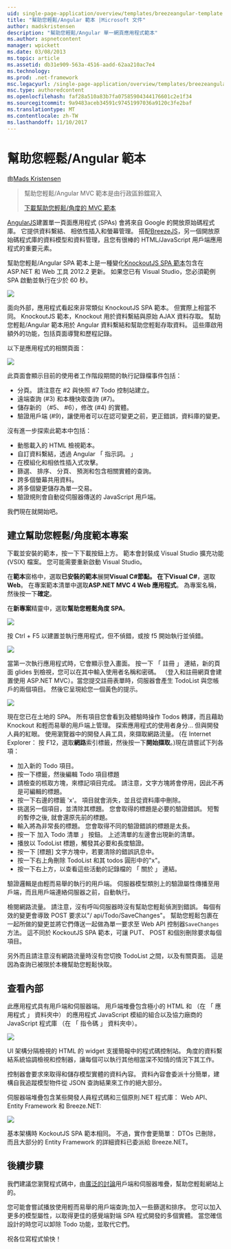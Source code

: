 ```yaml
---
uid: single-page-application/overview/templates/breezeangular-template
title: "幫助您輕鬆/Angular 範本 |Microsoft 文件"
author: madskristensen
description: "幫助您輕鬆/Angular 單一網頁應用程式範本"
ms.author: aspnetcontent
manager: wpickett
ms.date: 03/08/2013
ms.topic: article
ms.assetid: db31e909-563a-4516-aadd-62aa210ac7e4
ms.technology: 
ms.prod: .net-framework
msc.legacyurl: /single-page-application/overview/templates/breezeangular-template
msc.type: authoredcontent
ms.openlocfilehash: faf28a510a83b7fa07585904344176601c2e1f34
ms.sourcegitcommit: 9a9483aceb34591c97451997036a9120c3fe2baf
ms.translationtype: MT
ms.contentlocale: zh-TW
ms.lasthandoff: 11/10/2017
---
```

<a name="breezeangular-template"></a>幫助您輕鬆/Angular 範本
====================
由[Mads Kristensen](https://github.com/madskristensen)

> 幫助您輕鬆/Angular MVC 範本是由行政區鈴鐺寫入
> 
> [下載幫助您輕鬆/角度的 MVC 範本](https://go.microsoft.com/fwlink/?LinkId=286437)


[AngularJS](http://angularjs.org)建置單一頁面應用程式 (SPAs) 會將來自 Google 的開放原始碼程式庫。 它提供資料繫結、 相依性插入和螢幕管理。 搭配[BreezeJS](http://www.breezejs.com/?utm_source=ms-spa)，另一個開放原始碼程式庫的資料模型和資料管理，且您有很棒的 HTML/JavaScript 用戶端應用程式的重要元素。

幫助您輕鬆/Angular SPA 範本上是一種變化[KnockoutJS SPA 範本](../introduction/knockoutjs-template.md)包含在 ASP.NET 和 Web 工具 2012.2 更新。 如果您已有 Visual Studio，您必須範例 SPA 啟動並執行在少於 60 秒。

![](http://www.breezejs.com/sites/all/images/spa-template/NgRunningTodoPage.png)

面向外部，應用程式看起來非常類似 KnockoutJS SPA 範本。 但實際上相當不同。 KnockoutJS 範本，Knockout 用於資料繫結與原始 AJAX 資料存取。 幫助您輕鬆/Angular 範本用於 Angular 資料繫結和幫助您輕鬆存取資料。 這些庫啟用額外的功能，包括頁面導覽和歷程記錄。

以下是應用程式的相關頁面：

![](http://www.breezejs.com/sites/all/images/spa-template/NgRunningAboutPage.png)

此頁面會顯示目前的使用者工作階段期間的執行記錄檔事件包括：

- 分頁。 請注意在 #2 與快照 #7 Todo 控制站建立。
- 遠端查詢 (#3) 和本機快取查詢 (#7)。
- 儲存新的 （#5、 #6），修改 (#4) 的實體。
- 驗證用戶端 (#9)，讓使用者可以在認可變更之前，更正錯誤，資料庫的變更。

沒有進一步探索此範本中包括：

- 動態載入的 HTML 檢視範本。
- 自訂資料繫結，透過 Angular 「 指示詞。 」
- 在模組化和相依性插入式攻擊。
- 篩選、 排序、 分頁、 預測和包含相關實體的查詢。
- 跨多個螢幕共用資料。
- 將多個變更儲存為單一交易。
- 驗證規則會自動從伺服器傳送的 JavaScript 用戶端。

我們現在就開始吧。

## <a name="create-a-breezeangular-template-project"></a>建立幫助您輕鬆/角度範本專案

下載並安裝的範本，按一下下載按鈕上方。 範本會封裝成 Visual Studio 擴充功能 (VSIX) 檔案。 您可能需要重新啟動 Visual Studio。

在**範本**窗格中，選取**已安裝的範本**展開**Visual C#**節點。 在下**Visual C#**，選取**Web**。 在專案範本清單中選取**ASP.NET MVC 4 Web 應用程式**。 為專案名稱，然後按一下**確定**。

在**新專案**精靈中，選取**幫助您輕鬆角度 SPA**。

![](http://www.breezejs.com/sites/all/images/spa-template/SelectBreezeNgSpaTemplate.png)

按 Ctrl + F5 以建置並執行應用程式，但不偵錯，或按 f5 開始執行並偵錯。

![](http://www.breezejs.com/sites/all/images/spa-template/ZephyrLogin.png)

當第一次執行應用程式時，它會顯示登入畫面。 按一下 「 註冊 」 連結，新的頁面 glides 到檢視，您可以在其中輸入使用者名稱和密碼。 （登入和註冊網頁會建置使用 ASP.NET MVC）。當您提交註冊表單時，伺服器會產生 TodoList 與您帳戶的兩個項目。 然後它呈現給您一個黃色的提示。

![](http://www.breezejs.com/sites/all/images/spa-template/TodoList.png)

現在您已在土地的 SPA。 所有項目您會看到及體驗時操作 Todos 轉譯，而且藉助 Knockout 和輕而易舉的用戶端上管理。 探索應用程式的使用者身分... 但與開發人員的紅眼。 使用瀏覽器中的開發人員工具，來擷取網路流量。 (在 Internet Explorer： 按 F12，選取**網路**索引標籤，然後按一下**開始擷取**。)現在請嘗試下列各項：

- 加入新的 Todo 項目。
- 按一下標籤，然後編輯 Todo 項目標題
- 請檢查的核取方塊，來標記項目完成。 請注意，文字方塊將會停用，因此不再是可編輯的標題。
- 按一下右邊的標籤 'x'。 項目就會消失，並且從資料庫中刪除。
- 挑選另一個項目，並清除其標題。 您會取得的標題是必要的驗證錯誤。 短暫的暫停之後, 就會還原先前的標題。
- 輸入將為非常長的標題。 您會取得不同的驗證錯誤的標題是太長。
- 按一下 加入 Todo 清單 」 按鈕。 上述清單的左邊會出現新的清單。
- 播放以 TodoList 標題，觸發其必要和長度驗證。
- 按一下 [標題] 文字方塊中，若要清除的錯誤訊息中。
- 按一下右上角刪除 TodoList 和其 todos 圓形中的"x"。
- 按一下右上方，以查看這些活動的記錄檔的 「 關於 」 連結。

驗證邏輯是由輕而易舉的執行的用戶端。 伺服器模型類別上的驗證屬性傳播至用戶端，而且用戶端連絡伺服器之前，自動執行。

檢閱網路流量。 請注意，沒有呼叫伺服器時沒有幫助您輕鬆偵測到錯誤。 每個有效的變更會導致 POST 要求以"/ api/Todo/SaveChanges"。 幫助您輕鬆包裹在一起所做的變更並將它們傳送一起做為單一要求至 Web API 控制器`SaveChanges`方法。 這不同於 KockoutJS SPA 範本，可讓 PUT、 POST 和個別刪除要求每個項目。

另外而且請注意沒有網路流量時沒有您切換 TodoList 之間，以及有關頁面。 這是因為查詢已被限於本機幫助您輕鬆快取。

## <a name="peek-inside"></a>查看內部

此應用程式具有用戶端和伺服器端。 用戶端堆疊包含極小的 HTML 和 （在 「 應用程式 」 資料夾中） 的應用程式 JavaScript 模組的組合以及協力廠商的 JavaScript 程式庫 （在 「 指令碼 」 資料夾中）。

![](http://www.breezejs.com/sites/all/images/spa-template/NgClientArchitecture2.png)

UI 架構分隔檢視的 HTML 的 widget 支援簡報中的程式碼控制站。 角度的資料繫結系統協調檢視和控制器，讓每個可以執行其他相當深不知情的情況下其工作。

控制器會要求來取得和儲存模型實體的資料內容。 資料內容會委派十分簡單，建構自我追蹤模型物件從 JSON 查詢結果來工作的絕大部分。

伺服器端堆疊包含某些開發人員程式碼和三個原則.NET 程式庫： Web API、 Entity Framework 和 Breeze.NET:

![](http://www.breezejs.com/sites/all/images/spa-template/ServerArchitecture.png)

基本架構時 KockoutJS SPA 範本相同。 不過，實作會更簡單： DTOs 已刪除，而且大部分的 Entity Framework 的詳細資料已委派給 Breeze.NET。

## <a name="next-steps"></a>後續步驟

我們建議您瀏覽程式碼中，由[廣泛的討論](http://www.breezejs.com/ng-spa-template?utm_source=ms-spa)用戶端和伺服器堆疊，幫助您輕鬆網站上的。

您可能會嘗試播放使用輕而易舉的用戶端查詢;加入一些篩選和排序。 您可以加入更多的模型屬性，以取得更佳的感覺端對端 SPA 程式開發的多個實體。 當您確信設計的時您可以卸除 Todo 功能，並取代它們。

祝各位寫程式愉快！
